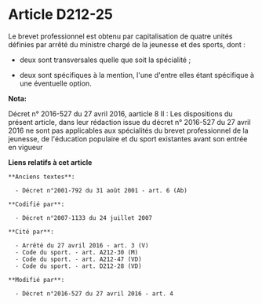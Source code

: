 # Article D212-25

Le brevet professionnel est obtenu par capitalisation de quatre unités définies par arrêté du ministre chargé de la jeunesse
et des sports, dont : 

- deux sont transversales quelle que soit la spécialité ; 

- deux sont spécifiques à la mention, l'une d'entre elles étant spécifique à une éventuelle option.

**Nota:**

Décret n° 2016-527 du 27 avril 2016, aarticle 8 II : Les dispositions du présent article, dans leur rédaction issue du décret
n° 2016-527 du 27 avril 2016 ne sont pas applicables aux spécialités du brevet professionnel de la jeunesse, de l'éducation
populaire et du sport existantes avant son entrée en vigueur

**Liens relatifs à cet article**

	**Anciens textes**:

	  - Décret n°2001-792 du 31 août 2001 - art. 6 (Ab)

	**Codifié par**:

	  - Décret n°2007-1133 du 24 juillet 2007

	**Cité par**:

	  - Arrêté du 27 avril 2016 - art. 3 (V)
	  - Code du sport. - art. A212-30 (M)
	  - Code du sport. - art. A212-47 (VD)
	  - Code du sport. - art. D212-28 (VD)

	**Modifié par**:

	  - Décret n°2016-527 du 27 avril 2016 - art. 4
